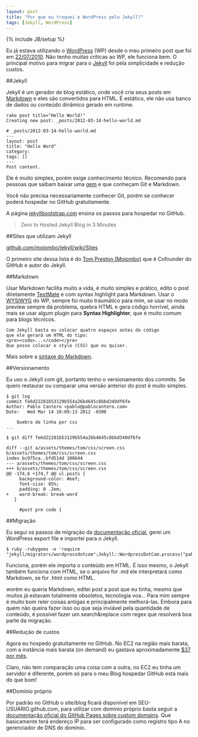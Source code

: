```yaml
---
layout: post
title: "Por que eu troquei o WordPress pelo Jekyll?"
tags: [Jekyll, WordPress]
---
```

{% include JB/setup %}

Eu já estava utilizando o [WordPress](http://wordpress.org/) (WP) desde o meu primeiro post que foi em [22/07/2010](http://pablocantero.com/blog/2010/07/22/guia-rapido-de-configuracao-do-cucumber/). Não tenho muitas críticas ao WP, ele funciona bem. O principal motivo para migrar para o  [Jekyll](https://github.com/mojombo/jekyll) foi pela simplicidade e redução custos.

##Jekyll

Jekyll é um gerador de blog estático, onde você cria seus posts em [Markdown](http://pt.wikipedia.org/wiki/Markdown) e eles são convertidos para HTML. É estático, ele não usa banco de dados ou conteúdo dinâmico gerado em runtime.

    rake post title="Hello World!"
    Creating new post: _posts/2012-03-14-hello-world.md

    # _posts/2012-03-14-hello-world.md
    ---
    layout: post
    title: "Hello Word"
    category:
    tags: []
    ---
    Post content.

Ele é muito simples, porém exige conhecimento técnico. Recomendo para pessoas que saibam baixar uma [gem](http://rubygems.org/) e que conheçam Git e Markdown.

Você não precisa necessariamente conhecer Git, porém se conhecer poderá hospedar no GitHub gratuitamente.

A página [jekyllbootstrap.com](http://jekyllbootstrap.com/) ensina os passos para hospedar no GitHub.

> Zero to Hosted Jekyll Blog in 3 Minutes

##Sites que utilizam Jekyll

[github.com/mojombo/jekyll/wiki/Sites](https://github.com/mojombo/jekyll/wiki/Sites)

O primeiro site dessa lista é do [Tom Preston (Mojombo)](http://tom.preston-werner.com/) que é Cofounder do GitHub e autor do Jekyll.

##Markdown

Usar Markdown facilita muito a vida, é muito simples e prático, edito o post diretamente [TextMate](http://macromates.com/) e com syntax highlight para Markdown. Usar o [WYSIWYG](http://pt.wikipedia.org/wiki/WYSIWYG) do WP, sempre foi muito traumático para mim, se usar no modo preview sempre dá problema, quebra HTML e gera código horrível, ainda mais se usar algum plugin para **Syntax Highlighter**, que é muito comum para blogs técnicos.

    Com Jekyll basta eu colocar quatro espaços antes do código
    que ele gerará um HTML do tipo:
    <pre><code>...</code></pre>
    Que posso colocar o style (CSS) que eu quiser.

Mais sobre a [sintaxe do Markdown](http://daringfireball.net/projects/markdown/syntax).

##Versionamento

Eu uso o Jekyll com git, portanto tenho o versionamento dos commits. Se quero restaurar ou comparar uma versão anterior do post é muito simples.

    $ git log
    commit fe6d22281b53129b554a26b4645c8bbd340df6fe
    Author: Pablo Cantero <pablo@pablocantero.com>
    Date:   Wed Mar 14 10:09:13 2012 -0300

        Quebra de linha por css
    ...

    $ git diff fe6d22281b53129b554a26b4645c8bbd340df6fe

    diff --git a/assets/themes/tom/css/screen.css b/assets/themes/tom/css/screen.css
    index bc975ca..bfd514d 100644
    --- a/assets/themes/tom/css/screen.css
    +++ b/assets/themes/tom/css/screen.css
    @@ -174,6 +174,7 @@ ul.posts {
         background-color: #eef;
         font-size: 85%;
         padding: 0 .2em;
    +    word-break: break-word
       }

         #post pre code {

##Migração

Eu segui os passos de migração da [documentação oficial](https://github.com/mojombo/jekyll/wiki/Blog-Migrations), gerei um WordPress export file e importei para o Jekyll.

    $ ruby -rubygems -e 'require "jekyll/migrators/wordpressdotcom";Jekyll::WordpressDotCom.process("pablocantero.com.xml")'

Funciona, porém ele importa o conteúdo em HTML. É isso mesmo, o Jekyll também funciona com HTML, se o arquivo for .md ele interpretará como Markdown, se for .html como HTML.

worém eu queria Markdown, editei post a post que eu tinha, mesmo que muitos já estavam totalmente obsoletos, tecnologia voa... Para mim sempre é muito bom reler coisas antigas e principalmente melhorá-las. Embora para quem não queira fazer isso ou que seja inviável pela quantidade de conteúdo, é possível fazer um search&replace com regex que resolverá boa parte da migração.

##Redução de custos

Agora eu hospedo gratuitamente no GitHub. No EC2 na região mais barata, com a instância mais barata (on demand) eu gastava aproximadamente [$37 por mês](http://calculator.s3.amazonaws.com/calc5.html).

Claro, não tem comparação uma coisa com a outra, no EC2 eu tinha um servidor é diferente, porém só para o meu Blog hospedar GitHub está mais do que bom!

##Domínio próprio

Por padrão no GitHub o site/blog ficará disponível em SEU-USUÁRIO.github.com, para utilizar com domínio próprio basta seguir a [documentação oficial do GitHub Pages sobre custom domains](http://pages.github.com/#custom_domains). Que basicamente terá endereço IP para ser configurado como registro tipo A no gerenciador de DNS do domínio.
